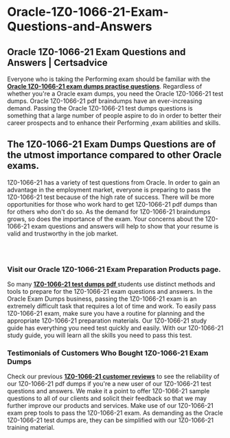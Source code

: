 # Oracle-1Z0-1066-21-Exam-Questions-and-Answers
<h2><strong>Oracle 1Z0-1066-21 Exam Questions and Answers | Certsadvice</strong></h2> <p>Everyone who is taking the Performing exam should be familiar with the <a href="http://www.certsadvice.com/oracle/1z0-1066-21-practice-questions"><strong>Oracle 1Z0-1066-21 exam dumps practise questions</strong></a>. Regardless of whether you&#39;re a Oracle exam dumps, you need the Oracle 1Z0-1066-21 test dumps. Oracle 1Z0-1066-21 pdf braindumps have an ever-increasing demand. Passing the Oracle 1Z0-1066-21 test dumps questions is something that a large number of people aspire to do in order to better their career prospects and to enhance their Performing ,exam abilities and skills.</p> <h2><strong>The 1Z0-1066-21 Exam Dumps Questions are of the utmost importance compared to other Oracle exams.</strong></h2> <p>1Z0-1066-21 has a variety of test questions from Oracle. In order to gain an advantage in the employment market, everyone is preparing to pass the 1Z0-1066-21 test because of the high rate of success. There will be more opportunities for those who work hard to get 1Z0-1066-21 pdf dumps than for others who don&#39;t do so. As the demand for 1Z0-1066-21 braindumps grows, so does the importance of the exam. Your concerns about the 1Z0-1066-21 exam questions and answers will help to show that your resume is valid and trustworthy in the job market.</p> <p><a href="http://www.certsadvice.com/oracle/1z0-1066-21-practice-questions" style="display: block; padding: 1em 0; text-align: center; "><img alt="" src="https://1.bp.blogspot.com/-RUOr8Wn-CRk/YUYAxC8kcHI/AAAAAAAAAnw/F7BbdI3tw8QDj5z8iX0vQAioQzKiUxduwCLcBGAsYHQ/s0/unnamed.jpg" /></a></p> <h3><strong>Visit our Oracle 1Z0-1066-21 Exam Preparation Products page.</strong></h3> <p>So many <a href="http://www.certsadvice.com/oracle/1z0-1066-21-practice-questions"><strong>1Z0-1066-21 test dumps pdf </strong></a>students use distinct methods and tools to prepare for the 1Z0-1066-21 exam questions and answers. In the Oracle Exam Dumps business, passing the 1Z0-1066-21 exam is an extremely difficult task that requires a lot of time and work. To easily pass 1Z0-1066-21 exam, make sure you have a routine for planning and the appropriate 1Z0-1066-21 preparation materials. Our 1Z0-1066-21 study guide has everything you need test quickly and easily. With our 1Z0-1066-21 study guide, you will learn all the skills you need to pass this test.</p> <h3><strong>Testimonials of Customers Who Bought 1Z0-1066-21 Exam Dumps</strong></h3> <p>Check our previous <a href="http://www.certsadvice.com/oracle/1z0-1066-21-practice-questions"><strong>1Z0-1066-21 customer reviews</strong></a> to see the reliability of our 1Z0-1066-21 pdf dumps if you&#39;re a new user of our 1Z0-1066-21 test questions and answers. We make it a point to offer 1Z0-1066-21 sample questions to all of our clients and solicit their feedback so that we may further improve our products and services. Make use of our 1Z0-1066-21 exam prep tools to pass the 1Z0-1066-21 exam. As demanding as the Oracle 1Z0-1066-21 test dumps are, they can be simplified with our 1Z0-1066-21 training material.</p>

